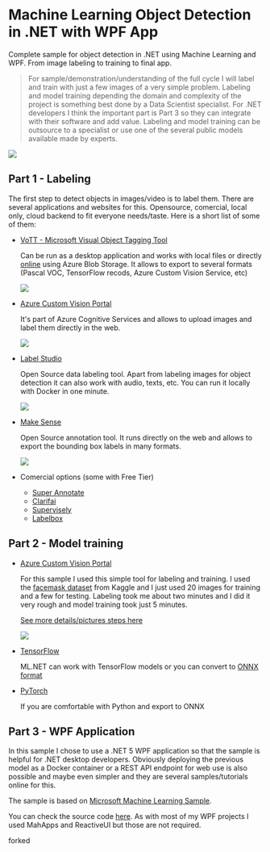 # Machine Learning Object Detection in .NET with WPF App
Complete sample for object detection in .NET using Machine Learning and WPF. From image labeling to training to final app.

> For sample/demonstration/understanding of the full cycle I will label and train with just a few images of a very simple problem. Labeling and model training depending the domain and complexity of the project is something best done by a Data Scientist specialist.
For .NET developers I think the important part is Part 3 so they can integrate with their software and add value. Labeling and model training can be outsource to a specialist or use one of the several public models available made by experts.

![](images/showcase.gif)

## Part 1 - Labeling
The first step to detect objects in images/video is to label them. There are several applications and websites for this. Opensource, comercial, local only, cloud backend to fit everyone needs/taste. Here is a short list of some of them:


* [VoTT - Microsoft Visual Object Tagging Tool](https://github.com/microsoft/VoTT)

  Can be run as a desktop application and works with local files or directly [online](https://vott.z22.web.core.windows.net/) using Azure Blob Storage. It allows to export to   several formats (Pascal VOC, TensorFlow recods, Azure Custom Vision Service, etc)
  
  ![](images/vott-image.jpg)


* [Azure Custom Vision Portal](https://www.customvision.ai/)

  It's part of Azure Cognitive Services and allows to upload images and label them directly in the web.

  ![](customvision-train/customvision-1.jpg)


* [Label Studio](https://labelstud.io/)

  Open Source data labeling tool. Apart from labeling images for object detection it can also work with audio, texts, etc. You can run it locally with Docker in one minute.

  ![](images/labelstudio-image.jpg)
  
  
* [Make Sense](https://www.makesense.ai/)

  Open Source annotation tool. It runs directly on the web and allows to export the bounding box labels in many formats.

  ![](images/makesense-image.jpg)

* Comercial options (some with Free Tier)
  * [Super Annotate](https://superannotate.com/)
  * [Clarifai](https://www.clarifai.com/)
  * [Supervisely](https://supervise.ly/)
  * [Labelbox](https://labelbox.com/)


## Part 2 - Model training

* [Azure Custom Vision Portal](https://www.customvision.ai/)

  For this sample I used this simple tool for labeling and training. I used the [facemask dataset](https://www.kaggle.com/sshikamaru/face-mask-detection) from Kaggle and I just used 20 images for training and a few for testing. Labeling took me about two minutes and I did it very rough and model training took just 5 minutes.
  
  [See more details/pictures steps here](customvision-train)

  ![](customvision-train/customvision-3.jpg)
  
* [TensorFlow](https://www.tensorflow.org/)

  ML.NET can work with TensorFlow models or you can convert to [ONNX format](https://onnx.ai/)

* [PyTorch](https://pytorch.org/)

  If you are comfortable with Python and export to ONNX

## Part 3 - WPF Application
In this sample I chose to use a .NET 5 WPF application so that the sample is helpful for .NET desktop developers. Obviously deploying the previous model as a Docker container or a REST API endpoint for web use is also possible and maybe even simpler and they are several samples/tutorials online for this.

The sample is based on [Microsoft Machine Learning Sample](https://github.com/dotnet/machinelearning-samples/tree/master/samples/csharp/end-to-end-apps/ObjectDetection-Onnx).

You can check the source code [here](src). As with most of my WPF projects I used MahApps and ReactiveUI but those are not required.

forked
